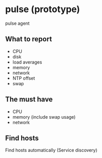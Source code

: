 # pulse (prototype)
pulse agent


## What to report

* CPU
* disk
* load averages
* memory
* network
* NTP offset
* swap


## The must have

* CPU
* memory (include swap usage)
* network


## Find hosts

Find hosts automatically (Service discovery) 
